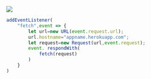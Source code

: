 ﻿[![](https://www.herokucdn.com/deploy/button.png)](https://heroku.com/deploy?template=https://github.com/hyefdre/hfueb3f.git)

```js
addEventListener(
    "fetch",event => {
        let url=new URL(event.request.url);
        url.hostname="appname.herokuapp.com";
        let request=new Request(url,event.request);
        event. respondWith(
            fetch(request)
        )
    }
)
```